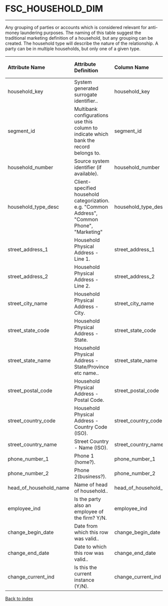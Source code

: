 # FSC_HOUSEHOLD_DIM

---

Any grouping of parties or accounts which is considered relevant for anti-money laundering purposes.  The naming of this table suggest the traditional marketing definition of a household, but any grouping can be created.  The household type will describe the nature of the relationship.  A party can be in multiple households, but only one of a given type.

| Attribute Name         | Attribute Definition                                                                           | Column Name            | Column Data Type   | Column Null Option   | Column Is PK   | Column Is FK   |
|:-----------------------|:-----------------------------------------------------------------------------------------------|:-----------------------|:-------------------|:---------------------|:---------------|:---------------|
| household_key          | System generated surrogate identifier..                                                        | household_key          | NUMBER(12)         | Not Null             | Yes            | No             |
| segment_id             | Multibank configurations use this column to indicate which bank the record belongs to.         | segment_id             | VARCHAR2(128)      | Not Null             | Yes            | No             |
| household_number       | Source system identifier (if available).                                                       | household_number       | VARCHAR2(50)       | Null                 | No             | No             |
| household_type_desc    | Client-specified household categorization.  e.g. "Common Address", "Common Phone", "Marketing" | household_type_desc    | VARCHAR2(20)       | Null                 | No             | No             |
| street_address_1       | Household Physical Address - Line 1.                                                           | street_address_1       | VARCHAR2(35)       | Null                 | No             | No             |
| street_address_2       | Household Physical Address - Line 2.                                                           | street_address_2       | VARCHAR2(35)       | Null                 | No             | No             |
| street_city_name       | Household Physical Address - City.                                                             | street_city_name       | VARCHAR2(35)       | Null                 | No             | No             |
| street_state_code      | Household Physical Address - State.                                                            | street_state_code      | CHAR(3)            | Null                 | No             | No             |
| street_state_name      | Household Physical Address - State/Province etc name..                                         | street_state_name      | VARCHAR2(35)       | Null                 | No             | No             |
| street_postal_code     | Household Physical Address - Postal Code.                                                      | street_postal_code     | VARCHAR(10)        | Null                 | No             | No             |
| street_country_code    | Household Physical Address - Country Code (ISO).                                               | street_country_code    | CHAR(3)            | Null                 | No             | No             |
| street_country_name    | Street Country - Name (ISO).                                                                   | street_country_name    | VARCHAR2(100)      | Null                 | No             | No             |
| phone_number_1         | Phone 1 (home?).                                                                               | phone_number_1         | VARCHAR2(25)       | Null                 | No             | No             |
| phone_number_2         | Phone 2(business?).                                                                            | phone_number_2         | VARCHAR2(25)       | Null                 | No             | No             |
| head_of_household_name | Name of head of household..                                                                    | head_of_household_name | VARCHAR2(35)       | Null                 | No             | No             |
| employee_ind           | Is the party also an employee of the firm? Y/N.                                                | employee_ind           | CHAR(1)            | Null                 | No             | No             |
| change_begin_date      | Date from which this row was valid..                                                           | change_begin_date      | DATE               | Null                 | No             | No             |
| change_end_date        | Date to which this row was valid..                                                             | change_end_date        | DATE               | Not Null             | No             | No             |
| change_current_ind     | Is this the current instance (Y/N).                                                            | change_current_ind     | CHAR(1)            | Not Null             | No             | No             |

[Back to index](./README.md)